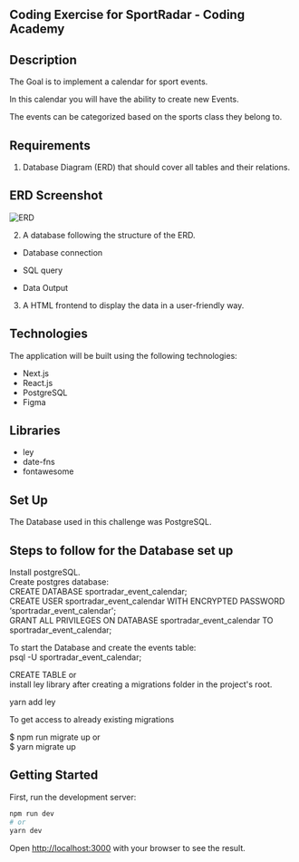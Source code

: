## Coding Exercise for SportRadar - Coding Academy

## Description

The Goal is to implement a calendar for sport events.

In this calendar you will have the ability to create new Events.

The events can be categorized based on the sports class they belong to.

## Requirements

1. Database Diagram (ERD) that should cover all tables and their relations.

## ERD Screenshot
![ERD](https://user-images.githubusercontent.com/77852951/145813320-61e19775-1c7c-4d1f-b629-400b90b279ec.jpg)

2. A database following the structure of the ERD.

- Database connection

- SQL query

- Data Output

3. A HTML frontend to display the data in a user-friendly way. 

## Technologies
The application will be built using the following technologies:

- Next.js
- React.js
- PostgreSQL
- Figma

## Libraries
- ley
- date-fns
- fontawesome


## Set Up

The Database used in this challenge was PostgreSQL.

## Steps to follow for the Database set up

Install postgreSQL. <br/>
Create postgres database: <br/>
CREATE DATABASE sportradar_event_calendar; <br/>
CREATE USER sportradar_event_calendar WITH ENCRYPTED PASSWORD ‘sportradar_event_calendar'; <br/>
GRANT ALL PRIVILEGES ON DATABASE sportradar_event_calendar TO sportradar_event_calendar; <br/>

To start the Database and create the events table: <br/>
psql -U sportradar_event_calendar; 

CREATE TABLE or<br/>
install ley library 
after creating a migrations folder in the project's root.

yarn add ley

To get access to already existing migrations <br/>

$ npm run migrate up or <br/>
$ yarn migrate up

## Getting Started
First, run the development server:

```bash
npm run dev
# or
yarn dev
```

Open [http://localhost:3000](http://localhost:3000) with your browser to see the result.



